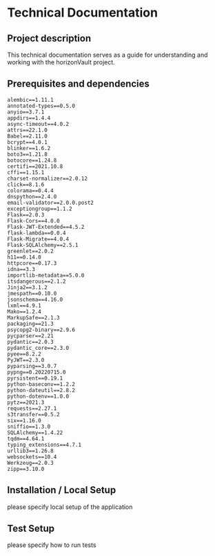 # Technical Documentation


## Project description
This technical documentation serves as a guide for understanding and working with the horizonVault project.


## Prerequisites and dependencies

	alembic==1.11.1
	annotated-types==0.5.0
	anyio==3.7.1
	appdirs==1.4.4
	async-timeout==4.0.2
	attrs==22.1.0
	Babel==2.11.0
	bcrypt==4.0.1
	blinker==1.6.2
	boto3==1.21.8
	botocore==1.24.8
	certifi==2021.10.8
	cffi==1.15.1
	charset-normalizer==2.0.12
	click==8.1.6
	colorama==0.4.4
	dnspython==2.4.0
	email-validator==2.0.0.post2
	exceptiongroup==1.1.2
	Flask==2.0.3
	Flask-Cors==4.0.0
	Flask-JWT-Extended==4.5.2
	flask-lambda==0.0.4
	Flask-Migrate==4.0.4
	Flask-SQLAlchemy==2.5.1
	greenlet==2.0.2
	h11==0.14.0
	httpcore==0.17.3
	idna==3.3
	importlib-metadata==5.0.0
	itsdangerous==2.1.2
	Jinja2==3.1.2
	jmespath==0.10.0
	jsonschema==4.16.0
	lxml==4.9.1
	Mako==1.2.4
	MarkupSafe==2.1.3
	packaging==21.3
	psycopg2-binary==2.9.6
	pycparser==2.21
	pydantic==2.0.3
	pydantic_core==2.3.0
	pyee==8.2.2
	PyJWT==2.3.0
	pyparsing==3.0.7
	pypng==0.20220715.0
	pyrsistent==0.19.1
	python-baseconv==1.2.2
	python-dateutil==2.8.2
	python-dotenv==1.0.0
	pytz==2021.3
	requests==2.27.1
	s3transfer==0.5.2
	six==1.16.0
	sniffio==1.3.0
	SQLAlchemy==1.4.22
	tqdm==4.64.1
	typing_extensions==4.7.1
	urllib3==1.26.8
	websockets==10.4
	Werkzeug==2.0.3
	zipp==3.10.0


## Installation / Local Setup

please specify local setup of the application


## Test Setup
please specify how to run tests



